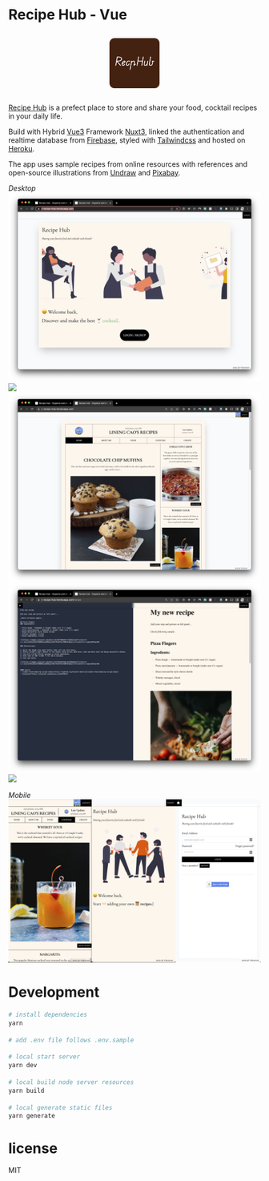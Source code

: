 # Recipe Hub - Vue

<span style="display: flex; margin: 30px 0;">
<img src="./public//android-chrome-192x192-dark.png" style="width: 100px; margin: auto;"/>
</span>


[Recipe Hub](https://v-recipe-hub.herokuapp.com) is a prefect place to store and share your food, cocktail recipes in your daily life.

Build with Hybrid [Vue3](https://vuejs.org/) Framework [Nuxt3](https://v3.nuxtjs.org/), linked the authentication and realtime database from [Firebase](https://firebase.google.com), styled with [Tailwindcss](https://tailwindcss.com/) and hosted on [Heroku](https://www.heroku.com).

The app uses sample recipes from online resources with references and open-source illustrations from [Undraw](https://undraw.co) and [Pixabay](https://pixabay.com).

_Desktop_
![](./screenshots/Screen%20Shot%202022-07-17%20at%2010.56.19%20AM.png)
![](./screenshots/Screen%20Shot%202022-07-17%20at%2010.56.32%20AM.png)
![](./screenshots/Screen%20Shot%202022-07-17%20at%2010.57.26%20AM.png)
![](./screenshots/Screen%20Shot%202022-07-17%20at%2010.57.35%20AM.png)
![](./screenshots/Screen%20Shot%202022-07-17%20at%2010.57.56%20AM.png)

_Mobile_
![](./screenshots/mobile.jpg)

# Development
```bash
# install dependencies
yarn

# add .env file follows .env.sample

# local start server
yarn dev

# local build node server resources
yarn build

# local generate static files
yarn generate
```

# license
MIT